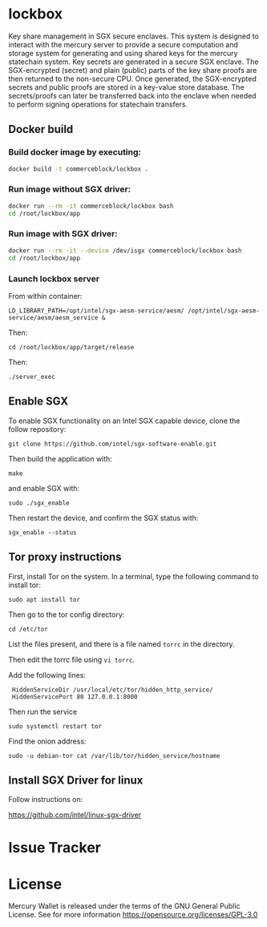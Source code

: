 # lockbox
Key share management in SGX secure enclaves. This system is designed to interact with the mercury server to provide a secure computation and storage system for generating and using shared keys for the mercury statechain system. Key secrets are generated in a secure SGX enclave. The SGX-encrypted (secret) and plain (public) parts of the key share proofs are then returned to the non-secure CPU. Once generated, the SGX-encrypted secrets and public proofs are stored in a key-value store database. The secrets/proofs can later be transferred back into the enclave when needed to perform signing operations for statechain transfers.

## Docker build

### Build docker image by executing:
```bash
docker build -t commerceblock/lockbox .
```

### Run image without SGX driver:
```bash
docker run --rm -it commerceblock/lockbox bash
cd /root/lockbox/app
```

### Run image with SGX driver:
```bash
docker run --rm -it --device /dev/isgx commerceblock/lockbox bash
cd /root/lockbox/app
```

### Launch lockbox server

From within container:
```
LD_LIBRARY_PATH=/opt/intel/sgx-aesm-service/aesm/ /opt/intel/sgx-aesm-service/aesm/aesm_service &
```
Then:
```
cd /root/lockbox/app/target/release
```
Then:
```
./server_exec
```

## Enable SGX

To enable SGX functionality on an Intel SGX capable device, clone the follow repository:
```
git clone https://github.com/intel/sgx-software-enable.git
```
Then build the application with:
```
make
```
and enable SGX with:
```
sudo ./sgx_enable
```
Then restart the device, and confirm the SGX status with:
```
sgx_enable --status
```

## Tor proxy instructions

First, install Tor on the system. In a terminal, type the following command to install tor:

```
sudo apt install tor
```

Then go to the tor config directory:

```
cd /etc/tor
```

List the files present, and there is a file named `torrc` in the directory.

Then edit the torrc file using `vi torrc`.

Add the following lines:

```
 HiddenServiceDir /usr/local/etc/tor/hidden_http_service/
 HiddenServicePort 80 127.0.0.1:8000
```

Then run the service

```
sudo systemctl restart tor
```

Find the onion address:

```
sudo -u debian-tor cat /var/lib/tor/hidden_service/hostname
```

## Install SGX Driver for linux

Follow instructions on:

https://github.com/intel/linux-sgx-driver

# Issue Tracker

# License 

Mercury Wallet is released under the terms of the GNU General Public License. See for more information https://opensource.org/licenses/GPL-3.0
